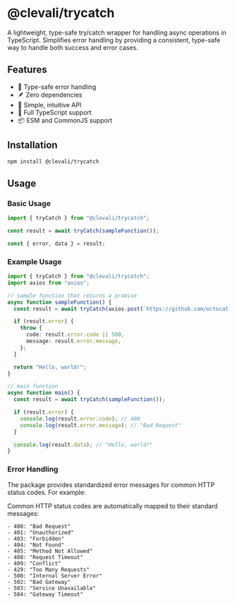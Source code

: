 # @clevali/trycatch

A lightweight, type-safe try/catch wrapper for handling async operations in TypeScript. Simplifies error handling by providing a consistent, type-safe way to handle both success and error cases.

## Features

- 🎯 Type-safe error handling
- 🪶 Zero dependencies
- 💫 Simple, intuitive API
- 📘 Full TypeScript support
- 📦 ESM and CommonJS support

## Installation

```bash
npm install @clevali/trycatch
```

## Usage

### Basic Usage

```typescript
import { tryCatch } from "@clevali/trycatch";

const result = await tryCatch(sampleFunction());

const { error, data } = result;
```

### Example Usage

```typescript
import { tryCatch } from "@clevali/trycatch";
import axios from "axios";

// sample function that returns a promise
async function sampleFunction() {
  const result = await tryCatch(axios.post(`https://github.com/octocat`));

  if (result.error) {
    throw {
      code: result.error.code || 500,
      message: result.error.message,
    };
  }

  return "Hello, world!";
}

// main function
async function main() {
  const result = await tryCatch(sampleFunction());

  if (result.error) {
    console.log(result.error.code); // 400
    console.log(result.error.message); // "Bad Request"
  }

  console.log(result.data); // "Hello, world!"
}
```

### Error Handling

The package provides standardized error messages for common HTTP status codes. For example:

Common HTTP status codes are automatically mapped to their standard messages:

```
- 400: "Bad Request"
- 401: "Unauthorized"
- 403: "Forbidden"
- 404: "Not Found"
- 405: "Method Not Allowed"
- 408: "Request Timeout"
- 409: "Conflict"
- 429: "Too Many Requests"
- 500: "Internal Server Error"
- 502: "Bad Gateway"
- 503: "Service Unavailable"
- 504: "Gateway Timeout"
```

